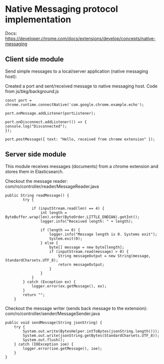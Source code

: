 # Native Messaging protocol implementation
Docs: https://developer.chrome.com/docs/extensions/develop/concepts/native-messaging


## Client side module

Send simple messages to a local/server application (native messaging host):

Created a port and sent/received message to native messaging host.
Code from js/bkg/background.js

```agsl
const port = chrome.runtime.connectNative('com.google.chrome.example.echo');

port.onMessage.addListener(portListener);

port.onDisconnect.addListener(() => {
console.log("Disconnected");
});

port.postMessage({ text: "Hello, received from chrome extension" });
```


## Server side module

This module receives messages (documents) from a chrome extension and stores them in Elasticsearch.


Checkout the message reader:
com/ro/controller/reader/MessageReader.java

```agsl
public String readMessage() {
        try {

            if (inputStream.read(len) == 4) {
                int length = ByteBuffer.wrap(len).order(ByteOrder.LITTLE_ENDIAN).getInt();
                logger.info("Received length: " + length);

                if (length == 0) {
                    logger.info("Message length is 0. Systems exit");
                    System.exit(0);
                } else {
                    byte[] message = new byte[length];
                    if (inputStream.read(message) > 0) {
                        String messageOutput = new String(message, StandardCharsets.UTF_8);
                        return messageOutput;
                    }
                }
            }
        } catch (Exception ex) {
            logger.error(ex.getMessage(), ex);
        }
        return "";
    }
```

Checkout the message writer (sends back message to the extension):
com/ro/controller/sender/MessageSender.java

```agsl
public void sendMessage(String jsonString) {
    try {
        System.out.write(BytesHelper.intToBytes(jsonString.length()));
        System.out.write(jsonString.getBytes(StandardCharsets.UTF_8));
        System.out.flush();
    } catch (IOException ioe) {
        logger.error(ioe.getMessage(), ioe);
    }
}
```
